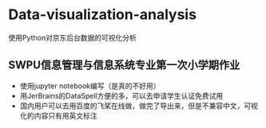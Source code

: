 # Data-visualization-analysis
使用Python对京东后台数据的可视化分析
## SWPU信息管理与信息系统专业第一次小学期作业
* 使用jupyter notebook编写（是真的不好用）
* 用JerBrains的DataSpell方便的多，可以去申请学生认证免费试用
* 国内用户可以去用百度的飞桨在线做，做完了导出来，但是不兼容中文，可视化的内容只有用英文标注
